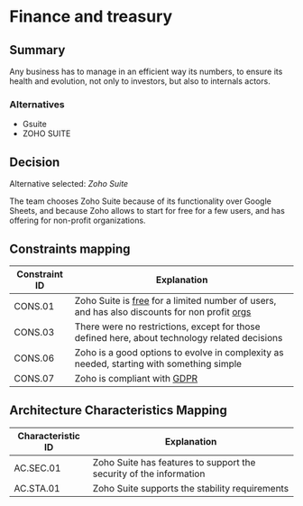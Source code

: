 # Finance and treasury

## Summary

Any business has to manage in an efficient way its numbers, to ensure its health and evolution, not only to investors, but also to internals actors.

### Alternatives

- Gsuite
- ZOHO SUITE

## Decision 

Alternative selected: *Zoho Suite*

The team chooses Zoho Suite because of its functionality over Google Sheets, and because Zoho allows to start for free for a few users, and has offering for non-profit organizations.

## Constraints mapping

| Constraint ID | Explanation |
| ------------- | ----------- |
| CONS.01 | Zoho Suite is [free](https://www.zoho.com/books/pricing/) for a limited number of users, and has also discounts for non profit [orgs](https://help.zoho.com/portal/en/kb/social/faqs/payments/articles/is-there-a-discount-provided-for-non-profit-organizations) |
| CONS.03 | There were no restrictions, except for those defined here, about technology related decisions |
| CONS.06 | Zoho is a good options to evolve in complexity as needed, starting with something simple |
| CONS.07 | Zoho is compliant with [GDPR](https://www.zoho.com/gdpr.html) |

## Architecture Characteristics Mapping

| Characteristic ID | Explanation |
| ------------- | ----------- |
| AC.SEC.01 | Zoho Suite has features to support the security of the information |
| AC.STA.01 | Zoho Suite supports the stability requirements |
